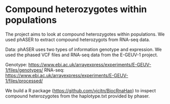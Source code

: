 # Compound heterozygotes within populations
The project aims to look at compound heterozygotes within populations. We used phASER to extract compound heterozygots from RNA-seq data. 

Data:
phASER uses two types of information genotype and expression. 
We used the phased VCF files and RNA-seq data from the E-GEUV-1 project. 

Genotype:
https://www.ebi.ac.uk/arrayexpress/experiments/E-GEUV-1/files/genotypes/
RNA-seq:
https://www.ebi.ac.uk/arrayexpress/experiments/E-GEUV-1/files/processed/

We build a R package (https://github.com/vjcitn/BiocRnaHap) to inspect compound heterozygotes from the haplotype.txt provided by phaser.  
